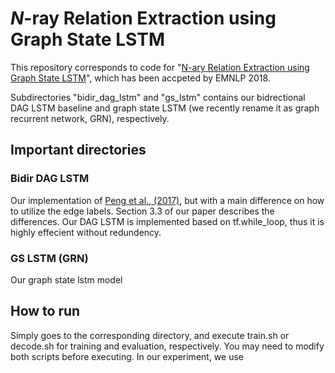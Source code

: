 # *N*-ray Relation Extraction using Graph State LSTM

This repository corresponds to code for "[N-ary Relation Extraction using Graph State LSTM](https://arxiv.org/abs/1808.09101)", which has been accpeted by EMNLP 2018.

Subdirectories "bidir_dag_lstm" and "gs_lstm" contains our bidrectional DAG LSTM baseline and graph state LSTM (we recently rename it as graph recurrent network, GRN), respectively. 

## Important directories

### Bidir DAG LSTM

Our implementation of [Peng et al., (2017)](https://www.cs.jhu.edu/~npeng/papers/TACL_17_RelationExtraction.pdf), but with a main difference on how to utilize the edge labels. Section 3.3 of our paper describes the differences.
Our DAG LSTM is implemented based on tf.while_loop, thus it is highly effecient without redundency. 

### GS LSTM (GRN)

Our graph state lstm model

## How to run

Simply goes to the corresponding directory, and execute train.sh or decode.sh for training and evaluation, respectively. 
You may need to modify both scripts before executing.
In our experiment, we use
